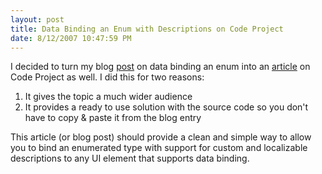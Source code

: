 ```yaml
---
layout: post
title: Data Binding an Enum with Descriptions on Code Project
date: 8/12/2007 10:47:59 PM
---
```


I decided to turn my blog [post](http://geekswithblogs.net/sdorman/archive/2007/08/02/Data-Binding-an-Enum-with-Descriptions.aspx) on data binding an enum into an [article](http://www.codeproject.com/useritems/enumdatabinding.asp) on Code Project as well. I did this for two reasons:

1.  It gives the topic a much wider audience
2.  It provides a ready to use solution with the source code so you don't have to copy & paste it from the blog entry 

This article (or blog post) should provide a clean and simple way to allow you to bind an enumerated type with support for custom and localizable descriptions to any UI element that supports data binding.

